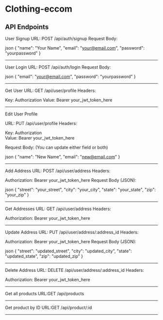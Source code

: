 # Clothing-eccom

API Endpoints
----
User Signup
URL: POST /api/auth/signup
Request Body:

json
{
  "name": "Your Name",
  "email": "your@email.com",
  "password": "yourpassword"
}

----
User Login
URL: POST /api/auth/login
Request Body:

json
{
  "email": "your@email.com",
  "password": "yourpassword"
}

----
Get User 
URL: GET /api/user/profile
Headers:

Key:    Authorization
Value:  Bearer your_jwt_token_here

----
Edit User Profile

URL: PUT /api/user/profile
Headers:

Key:    Authorization  
Value:  Bearer your_jwt_token_here

Request Body: (You can update either field or both)

json
{
  "name": "New Name",
  "email": "new@email.com"
}

----

Add Address
URL: POST /api/user/address
Headers:

Authorization: Bearer your_jwt_token_here
Request Body (JSON):

json
{
  "street": "your_street",
  "city": "your_city",
  "state": "your_state",
  "zip": "your_zip"
}

----

Get Addresses
URL: GET /api/user/address
Headers:

Authorization: Bearer your_jwt_token_here

----

Update Address
URL: PUT /api/user/address/:address_id
Headers:

Authorization: Bearer your_jwt_token_here
Request Body (JSON):

json
{
  "street": "updated_street",
  "city": "updated_city",
  "state": "updated_state",
  "zip": "updated_zip"
}

----
Delete Address
URL: DELETE /api/user/address/:address_id
Headers:

Authorization: Bearer your_jwt_token_here

----

Get all products
URL:GET /api/products

----

Get product by ID
URL:GET /api/product/:id	

----

